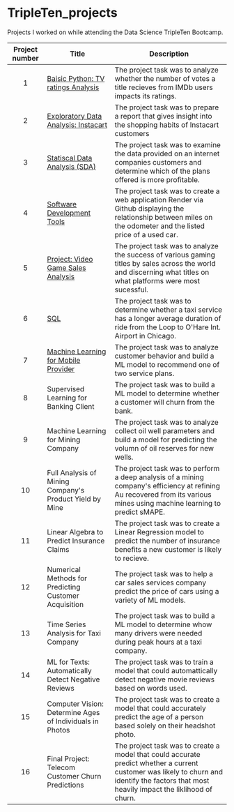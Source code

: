 # TripleTen_projects
Projects I worked on while attending the Data Science TripleTen Bootcamp.


| Project number | Title | Description |
| :-----------: | ----------- |----------- |
| 1 | [Baisic Python: TV ratings Analysis](https://github.com/JohnFDwy/Basic_Python) | The project task was to analyze whether the number of votes a title recieves from IMDb users impacts its ratings. |
| 2 | [Exploratory Data Analysis: Instacart](https://github.com/JohnFDwy/EDA) | The project task was to prepare a report that gives insight into the shopping habits of Instacart customers |
| 3 | [Statiscal Data Analysis (SDA)](https://github.com/JohnFDwy/Statistical_Data_Analysis/blob/main/README.md) | The project task was to examine the data provided on an internet companies customers and determine which of the plans offered is more profitable. |
| 4 | [Software Development Tools](https://github.com/JohnFDwy/Project4) | The project task was to create a web application Render via Github displaying the relationship between miles on the odometer and the listed price of a used car. |
| 5 | [Project: Video Game Sales Analysis](https://github.com/JohnFDwy/Integrated_Project) | The project task was to analyze the success of various gaming titles by sales across the world and discerning what titles on what platforms were most sucessful. |
| 6 | [SQL](https://github.com/JohnFDwy/Data_Collection_Storage) | The project task was to determine whether a taxi service has a longer average duration of ride from the Loop to O'Hare Int. Airport in Chicago. |
| 7 | [Machine Learning for Mobile Provider](https://github.com/JohnFDwy/Machine_Learning_1) | The project task was to analyze customer behavior and build a ML model to recommend one of two service plans. |
| 8 | Supervised Learning for Banking Client | The project task was to build a ML model to determine whether a customer will churn from the bank. |
| 9 | Machine Learning for Mining Company | The project task was to analyze collect oil well parameters and build a model for predicting the volumn of oil reserves for new wells. |
| 10 | Full Analysis of Mining Company's Product Yield by Mine| The project task was to perform a deep analysis of a mining company's efficiency at refining Au recovered from its various mines using machine learning to predict sMAPE. |
| 11 | Linear Algebra to Predict Insurance Claims | The project task was to create a Linear Regression model to predict the number of insurance benefits a new customer is likely to recieve. |
| 12 | Numerical Methods for Predicting Customer Acquisition | The project task was to help a car sales services company predict the price of cars using a variety of ML models. |
| 13 | Time Series Analysis for Taxi Company | The project task was to build a ML model to determine whow many drivers were needed during peak hours at a taxi company. |
| 14 | ML for Texts: Automatically Detect Negative Reviews | The project task was to train a model that could automattically detect negative movie reviews based on words used. |
| 15 | Computer Vision: Determine Ages of Individuals in Photos | The project task was to create a model that could accurately predict the age of a person based solely on their headshot photo. |
| 16 | Final Project: Telecom Customer Churn Predictions | The project task was to create a model that could accurate predict whether a current customer was likely to churn and identify the factors that most heavily impact the liklihood of churn. |
